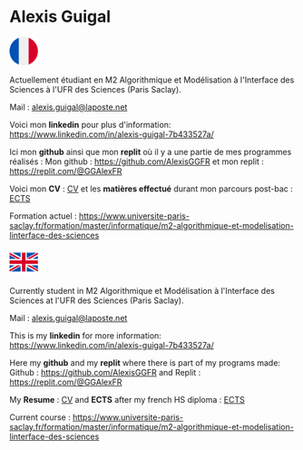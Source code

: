 # Alexis Guigal

<img src="doc/drapeauFR.png" alt="drawing" width="50"/>

Actuellement étudiant en M2 Algorithmique et Modélisation à l'Interface des Sciences à l'UFR des Sciences (Paris Saclay).

Mail : alexis.guigal@laposte.net

Voici mon **linkedin** pour plus d'information: https://www.linkedin.com/in/alexis-guigal-7b433527a/

Ici mon **github** ainsi que mon **replit** où il y a une partie de mes programmes réalisés :
Mon github : https://github.com/AlexisGGFR et mon replit : https://replit.com/@GGAlexFR

Voici mon **CV** : [CV](doc/CVAlexis2023V2SP.pdf)
et les **matières effectué** durant mon parcours post-bac : [ECTS](doc/ECTS_Licence___Master.pdf)

Formation actuel : https://www.universite-paris-saclay.fr/formation/master/informatique/m2-algorithmique-et-modelisation-linterface-des-sciences 

<img src="doc/drapeauUK.png" alt="drawing" width="50"/>

Currently student in M2 Algorithmique et Modélisation à l'Interface des Sciences at l'UFR des Sciences (Paris Saclay).

Mail : alexis.guigal@laposte.net

This is my **linkedin** for more information: https://www.linkedin.com/in/alexis-guigal-7b433527a/

Here my **github** and my **replit** where there is part of my programs made:
Github : https://github.com/AlexisGGFR and Replit : https://replit.com/@GGAlexFR

My **Resume** : [CV](doc/CVAlexis2023V2SP.pdf)
and **ECTS** after my french HS diploma : [ECTS](doc/ECTS_Licence___Master.pdf)


Current course : https://www.universite-paris-saclay.fr/formation/master/informatique/m2-algorithmique-et-modelisation-linterface-des-sciences 